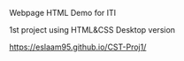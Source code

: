 Webpage HTML Demo for ITI 

1st project using HTML&CSS
Desktop version

https://eslaam95.github.io/CST-Proj1/
